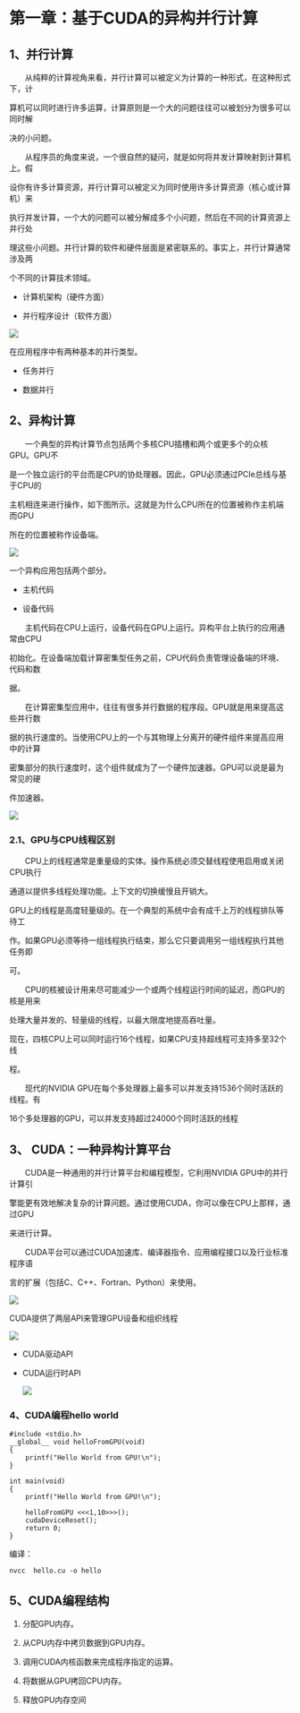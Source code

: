 # 第一章：基于CUDA的异构并行计算

## 1、并行计算

  从纯粹的计算视角来看，并行计算可以被定义为计算的一种形式，在这种形式下，计

算机可以同时进行许多运算，计算原则是一个大的问题往往可以被划分为很多可以同时解

决的小问题。

  从程序员的角度来说，一个很自然的疑问，就是如何将并发计算映射到计算机上。假

设你有许多计算资源，并行计算可以被定义为同时使用许多计算资源（核心或计算机）来

执行并发计算，一个大的问题可以被分解成多个小问题，然后在不同的计算资源上并行处

理这些小问题。并行计算的软件和硬件层面是紧密联系的。事实上，并行计算通常涉及两

个不同的计算技术领域。

* 计算机架构（硬件方面）

* 并行程序设计（软件方面）

![](/Image/专业技能/CUDA/串行和并行比较.jpg)

在应用程序中有两种基本的并行类型。 

- 任务并行 

- 数据并行 

## 2、异构计算

&emsp;&emsp;一个典型的异构计算节点包括两个多核CPU插槽和两个或更多个的众核GPU。GPU不 

是一个独立运行的平台而是CPU的协处理器。因此，GPU必须通过PCIe总线与基于CPU的 

主机相连来进行操作，如下图所示。这就是为什么CPU所在的位置被称作主机端而GPU 

所在的位置被称作设备端。

![](/Image/专业技能/CUDA/CPU-GPU异构.jpg)

一个异构应用包括两个部分。 

- 主机代码 

- 设备代码 

&emsp;&emsp;主机代码在CPU上运行，设备代码在GPU上运行。异构平台上执行的应用通常由CPU 

初始化。在设备端加载计算密集型任务之前，CPU代码负责管理设备端的环境、代码和数 

据。

&emsp;&emsp;在计算密集型应用中，往往有很多并行数据的程序段。GPU就是用来提高这些并行数 

据的执行速度的。当使用CPU上的一个与其物理上分离开的硬件组件来提高应用中的计算 

密集部分的执行速度时，这个组件就成为了一个硬件加速器。GPU可以说是最为常见的硬 

件加速器。

![](/Image/专业技能/CUDA/异构计算结构图.jpg)

### 2.1、GPU与CPU线程区别

&emsp;&emsp;CPU上的线程通常是重量级的实体。操作系统必须交替线程使用启用或关闭CPU执行 

通道以提供多线程处理功能。上下文的切换缓慢且开销大。 

GPU上的线程是高度轻量级的。在一个典型的系统中会有成千上万的线程排队等待工 

作。如果GPU必须等待一组线程执行结束，那么它只要调用另一组线程执行其他任务即 

可。

&emsp;&emsp;CPU的核被设计用来尽可能减少一个或两个线程运行时间的延迟，而GPU的核是用来 

处理大量并发的、轻量级的线程，以最大限度地提高吞吐量。 

现在，四核CPU上可以同时运行16个线程，如果CPU支持超线程可支持多至32个线 

程。

&emsp;&emsp;现代的NVIDIA GPU在每个多处理器上最多可以并发支持1536个同时活跃的线程。有 

16个多处理器的GPU，可以并发支持超过24000个同时活跃的线程



## 3、 CUDA：一种异构计算平台 

&emsp;&emsp;CUDA是一种通用的并行计算平台和编程模型，它利用NVIDIA GPU中的并行计算引 

擎能更有效地解决复杂的计算问题。通过使用CUDA，你可以像在CPU上那样，通过GPU 

来进行计算。 

&emsp;&emsp;CUDA平台可以通过CUDA加速库、编译器指令、应用编程接口以及行业标准程序语 

言的扩展（包括C、C++、Fortran、Python）来使用。

![](/Image/专业技能/CUDA/GPU计算应用程序.jpg)

CUDA提供了两层API来管理GPU设备和组织线程

![](/Image/专业技能/CUDA/CUDAAPI.jpg)

- CUDA驱动API 

- CUDA运行时API 

  ![](/Image/专业技能/CUDA/NVCC编译器.jpg)


### 4、CUDA编程hello world

```
#include <stdio.h>
__global__ void helloFromGPU(void)
{
	printf("Hello World from GPU!\n");
}

int main(void)
{
	printf("Hello World from GPU!\n");

	helloFromGPU <<<1,10>>>();
	cudaDeviceReset();
	return 0;
}
```

编译：

`nvcc  hello.cu -o hello`

## 5、CUDA编程结构

1. 分配GPU内存。 

2. 从CPU内存中拷贝数据到GPU内存。 

3. 调用CUDA内核函数来完成程序指定的运算。 

4. 将数据从GPU拷回CPU内存。 

5. 释放GPU内存空间



